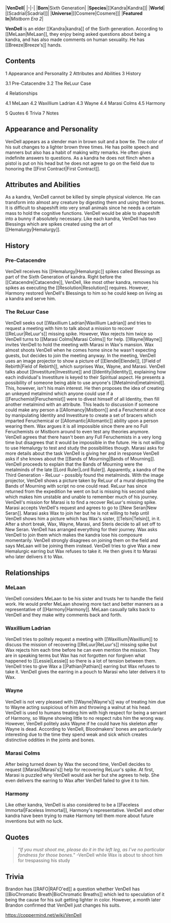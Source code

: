 |**VenDell**|
|-|-|
|**Born**|Sixth Generation|
|**Species**|[[Kandra\|Kandra]]|
|**World**|[[Scadrial\|Scadrial]]|
|**Universe**|[[Cosmere\|Cosmere]]|
|**Featured In**|*Mistborn Era 2*|

**VenDell** is an elder [[Kandra\|kandra]] of the Sixth generation.
According to [[MeLaan\|MeLaan]], they enjoy being asked questions about being a kandra, and has also made comments on human sexuality.
He has [[Breeze\|Breeze's]] hands.

## Contents

1 Appearance and Personality
2 Attributes and Abilities
3 History

3.1 Pre-Catacendre
3.2 The ReLuur Case


4 Relationships

4.1 MeLaan
4.2 Waxillium Ladrian
4.3 Wayne
4.4 Marasi Colms
4.5 Harmony


5 Quotes
6 Trivia
7 Notes


## Appearance and Personality
VenDell appears as a slender man in brown suit and a bow tie. The color of his suit changes to a lighter brown three times.
He has polite speech and manners but also has a habit of making witty remarks. He often gives indefinite answers to questions. As a kandra he does not flinch when a pistol is put on his head but he does not agree to go on the field due to honoring the [[First Contract\|First Contract]].

## Attributes and Abilities
As a kandra, VenDell cannot be killed by simple physical violence. He can transform into almost any creature by digesting them and using their bones. It is difficult to shapeshift into very small animals since he needs a certain mass to hold the cognitive functions. VenDell would be able to shapeshift into a bunny if absolutely necessary.
Like each kandra, VenDell has two Blessings which are spikes created using the art of [[Hemalurgy\|Hemalurgy]].

## History
### Pre-Catacendre
VenDell receives his [[Hemalurgy\|Hemalurgic]] spikes called Blessings as part of the Sixth Generation of kandra.
Right before the [[Catacendre\|Catacendre]], VenDell, like most other kandra, removes his spikes as executing the [[Resolution\|Resolution]] requires. However, Harmony restored VenDell's Blessings to him so he could keep on living as a kandra and serve him.

### The ReLuur Case
VenDell seeks out [[Waxillium Ladrian\|Waxillium Ladrian]] and tries to request a meeting with him to talk about a mission to recover [[ReLuur\|ReLuur's]] missing spike. However, Wax rejects him twice so VenDell turns to [[Marasi Colms\|Marasi Colms]] for help.
[[Wayne\|Wayne]] invites VenDell to hold the meeting with Marasi in Wax's mansion. Wax almost shoots VenDell when he comes home since he wasn't expecting guests, but decides to join the meeting anyway. In the meeting, VenDell uses an image projector to show a picture of [[Elendel\|Elendel]], [[Field of Rebirth\|Field of Rebirth]], which surprises Wax, Wayne, and Marasi.
VenDell talks about [[Investiture\|Investiture]] and [[Identity\|Identity]], explaining how each individual's Investiture is keyed to their Spiritual aspect. He presents a possibility of someone being able to use anyone's [[Metalmind\|metalmind]]. This, however, isn't his main interest. He then proposes the idea of creating an unkeyed metalmind which anyone could use if a [[Feruchemist\|Feruchemist]] were to divest himself of all Identity, then fill another metalmind with an attribute. This leads to discussion if someone could make any person a [[Allomancy\|Mistborn]] and a Feruchemist at once by manipulating Identity and Investiture to create a set of bracers which imparted Feruchemical or [[Allomantic\|Allomantic]] ability upon a person wearing them. Wax argues it is all impossible since there are no Full Feruchemists or Mistborn around to even test any theories anymore. VenDell agrees that there hasn't been any Full Feruchemists in a very long time but disagrees that it would be impossible in the future. He is not willing to use Hemalurgy to test and study the possibilities though.
Marasi asks for more details about the task VenDell is giving her and in response VenDell asks if she knows about the [[Bands of Mourning\|Bands of Mourning]]. VenDell proceeds to explain that the Bands of Mourning were the metalminds of the late [[Lord Ruler\|Lord Ruler]]. Apparently, a kandra of the Third Generation - ReLuur - possibly found the metalminds. With the image projector, VenDell shows a picture taken by ReLuur of a mural depicting the Bands of Mourning with script no one could read. ReLuur has since returned from the expedition he went on but is missing his second spike which makes him unstable and unable to remember much of his journey. VenDell's mission for Marasi is to find a recover ReLuur's missing spike.
Marasi accepts VenDell's request and agrees to go to [[New Seran\|New Seran]]. Marasi asks Wax to join her but he is not willing to help until VenDell shows him a picture which has Wax's sister, [[Telsin\|Telsin]], in it. After a short break, Wax, Wayne, Marasi, and Steris decide to all set off to New Seran. VenDell has arranged everything for their journey. Wax asks VenDell to join them which makes the kandra lose his composure momentarily. VenDell strongly disagrees on joining them on the field and says MeLaan will be joining them instead. VenDell tries to give Wax a new Hemalurgic earring but Wax refuses to take it. He then gives it to Marasi who later delivers it to Wax.

## Relationships
### MeLaan
VenDell considers MeLaan to be his sister and trusts her to handle the field work. He would prefer MeLaan showing more tact and better manners as a representative of [[Harmony\|Harmony]]. MeLaan casually talks back to VenDell and they make witty comments back and forth.

### Waxillium Ladrian
VenDell tries to politely request a meeting with [[Waxillium\|Waxillium]] to discuss the mission of recovering [[ReLuur\|ReLuur's]] missing spike but Wax rejects him each time before he can even mention the mission. They are in speaking terms but Wax has not forgotten nor forgiven what happened to [[Lessie\|Lessie]] so there is a lot of tension between them. VenDell tries to give Wax a [[Pathian\|Pathian]] earring but Wax refuses to take it. VenDell gives the earring in a pouch to Marasi who later delivers it to Wax.

### Wayne
VenDell is not very pleased with [[Wayne\|Wayne's]] way of treating him due to Wayne acting suspicious of him and throwing a walnut at his head. VenDell is used to humans treating him with high respect for being a servant of Harmony, so Wayne showing little to no respect rubs him the wrong way. However, VenDell politely asks Wayne if he could have his skeleton after Wayne is dead. According to VenDell, Bloodmakers' bones are particularly interesting due to the time they spend weak and sick which creates distinctive oddities in the joints and bones.

### Marasi Colms
After being turned down by Wax the second time, VenDell decides to request [[Marasi\|Marasi's]] help for recovering ReLuur's spike. At first, Marasi is puzzled why VenDell would ask her but she agrees to help. She even delivers the earring to Wax after VenDell failed to give it to him.

### Harmony
Like other kandra, VenDell is also considered to be a [[Faceless Immortal\|Faceless Immortal]], Harmony's representative. VenDell and other kandra have been trying to make Harmony tell them more about future inventions but with no luck.

## Quotes
>“*If you must shoot me, please do it in the left leg, as I've no particular fondness for those bones.*”
\-VenDell while Wax is about to shoot him for trespassing his study


## Trivia
Brandon has [[RAFO\|RAFO'ed]] a question whether VenDell has [[BioChromatic Breath\|BioChromatic Breaths]] which led to speculation of it being the cause for his suit getting lighter in color. However, a month later Brandon confirmed that VenDell just changes his suits.


https://coppermind.net/wiki/VenDell